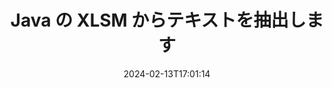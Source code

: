 ---
############################# Static ############################
layout: "auto-gen-parser"
date: 2024-02-13T17:01:14
draft: false
otherformats: one otp ott pdf pps ppsx ppt pptx rtf tex vdx vsdm vsdx vssm vssx vstm

############################# Head ############################
head_title: "Java の XLSM からテキストを抽出"
head_description: "Java のドキュメント ファイルからテキストをすばやく抽出します。"

############################# Header ############################
title: "Java の XLSM からテキストを抽出します"
description: "数行の Java コードを使用して、XLSM からテキストを抽出します。"
bg_image: "https://cms.admin.containerize.com/templates/aspose/App_Themes/V3/images/bg/header1.png"
bg_overlay: false
button:
    enable: true
    icon: "fas fa-arrow-down"
    label: "無料トライアルをダウンロード"
    link: "https://downloads.groupdocs.com/parser/java"

############################# SubMenu ############################
submenu:
    enable: true

    left:
        img_alt: "GroupDocs.Parser for Java"
        image: "https://cms.admin.containerize.com/templates/groupdocs/images/product-logos/90x90-noborder/groupdocs-parser-java.png"
        product: "GroupDocs.Parser"
        platform: "Java"

    middle:
        button:

            # button loop
            - link: "https://apireference.groupdocs.com/parser/java"
              text: "APIリファレンス"

            # button loop
            - link: "https://github.com/groupdocs-parser"
              text: "コード例"

            # button loop
            - link: "https://products.groupdocs.app/parser/family"
              text: "ライブデモ"

            # button loop
            - link: "https://purchase.groupdocs.com/pricing/parser/java"
              text: "価格設定"

    right:
        link_download: "https://downloads.groupdocs.com/parser"
        link_learn: "https://docs.groupdocs.com/parser/java"
        link_buy: "https://purchase.groupdocs.com"

############################# About ############################
about:
    enable: true
    title: "XLSM ファイル Java API からテキストを抽出するにはどうすればよいですか?"
    content: |
        [GroupDocs.Parser for Java](/ja/parser/java/) は、テキスト、画像、メタデータ抽出 API であり、50 を超える一般的なドキュメント タイプをサポートし、生​​の構造化および書式設定されたテキストを解析する機能を備えたビジネス アプリケーションの構築を支援します。また、事前定義されたテンプレートを使用したドキュメントの解析もサポートしており、請求書やその他の一般的なドキュメントから複雑なデータを迅速かつ正確に抽出できます。 GroupDocs.Parser for Java を使用すると、Word 処理ドキュメント、Excel スプレッドシート、PowerPoint プレゼンテーション、OneNote、PDF ファイル、ZIP アーカイブを含む、すべての一般的な形式のパスワードで保護されたファイルからテキストとメタデータを抽出できます。
        
        GroupDocs.Parser API は、ファイル テキスト抽出機能を必要とする企業ソリューションに最適です。これらの API は、Java runtime: J2SE 6.0 and above を含むすべての主要なオペレーティング システムおよびプラットフォームで十分にサポートされています。

############################# Steps ############################
steps:
    enable: true
    title_left: "Java の XLSM からテキストを抽出します"
    content_left: |
        [GroupDocs.Parser for Java](/ja/parser/java/) を使用すると、Java 開発者は、いくつかの簡単な手順を実装することで、XLSM ファイルからテキストを簡単に抽出できます。
        
        * 最初のドキュメントの [Parser](https://reference.groupdocs.com/java/parser/com.groupdocs.parser/Parser) オブジェクトをインスタンス化します。
        * [getText](https://reference.groupdocs.com/parser/java/com.groupdocs.parser/parser/#getText--) メソッドを呼び出し、を取得します。[TextReader](https://reference.groupdocs.com/java/parser/com.groupdocs.parser.data/TextReader) オブジェクト;
        * リーダーが *null* ではないかどうかを確認します (ドキュメントのテキスト抽出がサポートされています)。
        * リーダーからのテキストを読みます。

    title_right: "テキスト抽出の詳細については、こちらをご覧ください。"
    content_right: |
        * <a href="https://docs.groupdocs.com/parser/java/extract-text-in-accurate-mode/">Accurate モードでテキストを抽出する方法</a>
        * <a href="https://docs.groupdocs.com/parser/java/extract-text-in-raw-mode/">Raw モードでテキストを抽出する方法</a>
 
    code: |
     {{% parser/additional-styles %}}
     {{< parser/code-parser title="Java サンプルコードを使用して XLSM ファイルからテキストを抽出する方法">}}

        ```java    
        // GroupDocs.Parser API を使用して XLSM ファイルからテキストを抽出します
        // Parserクラスのインスタンスを作成する
        try (Parser parser = new Parser(filePath)) {
            // テキストをリーダーに抽出する
            try (TextReader reader = parser.getText()) {
                // ドキュメントからテキストを印刷する
                // テキスト抽出がサポートされていない場合、リーダーは null になります
                System.out.println(reader == null ? "テキスト抽出はサポートされていません" : reader.readToEnd());
            }
        }
        ```
     {{< /parser/code-parser >}}

############################# More ############################
more:
    enable: true
    title_left: "システム要求"
    content_left: |
        GroupDocs.Parser for Java API は、すべての主要なプラットフォームとオペレーティング システムでサポートされています。以下のコードを実行する前に、次の前提条件がシステムにインストールされていることを確認してください。
        
        * オペレーティング システム: Microsoft Windows、Linux、MacOS
        * 開発環境: NetBeans, Intellij IDEA, Eclipse, etc.
        * フレームワーク
        * GroupDocs.Parser for Java の最新バージョンを [Maven](https://repository.groupdocs.com/webapp/#/artifacts/browse/tree/General/repo/com/groupdocs/groupdocs-parser) からダウンロードします

    title_right: "GroupDocs.Parser for Java を使用する理由"
    content_right: |
        * サポートされているドキュメントからのプレーン テキスト抽出のサポート    
        * ユーザー定義のテンプレートを使用したドキュメントの解析    
        * 構造化テキスト抽出を完全にサポート    
        * キーワードおよび正規表現によるテキスト検索    
        * 書式設定されたテキスト、メタデータ、画像、コンテナ、添付ファイルを抽出します    
        * サポートされている一部のドキュメント形式の目次を抽出します    
        * PDF ドキュメントからのフォーム データを解析する    
        * ドキュメントからハイパーリンクを抽出する   

############################# Demos ############################
demos:
    enable: true
    title: "ライブデモ - XLSM オンラインからテキストを抽出"
    content: |
       [GroupDocs.Parser ライブ デモ](https://products.groupdocs.app/parser/text/xlsm) Web サイトにアクセスして、今すぐ XLSM ファイルからテキストを抽出します。
       ライブデモには次のようなメリットがあります。
        
############################# About Formats ############################
about_formats:
    enable: true

############################# More Formats ############################
more_formats:
    enable: true
    title: "他のドキュメント形式からテキストを抽出する"
    content: |
        Java ファイル形式と画像のドキュメント解析とテキスト抽出 API。以下に示すように、いくつかの一般的なファイル形式のデータを抽出します。

############################# Back to top ###############################
back_to_top:
    enable: true
---